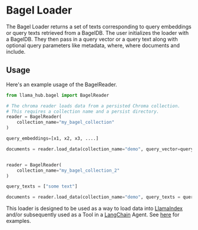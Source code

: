 # Bagel Loader

The Bagel Loader returns a set of texts corresponding to query embeddings or query texts retrieved from a BagelDB.
The user initializes the loader with a BagelDB. They then pass in a query vector or a query text along with optional query parameters like metadata, where, where documents and include.

## Usage

Here's an example usage of the BagelReader.

```python
from llama_hub.bagel import BagelReader

# The chroma reader loads data from a persisted Chroma collection.
# This requires a collection name and a persist directory.
reader = BagelReader(
    collection_name="my_bagel_collection"
)

query_embeddings=[x1, x2, x3, ....]

documents = reader.load_data(collection_name="demo", query_vector=query_embeddings, n_results=5)


reader = BagelReader(
    collection_name="my_bagel_collection_2"
)

query_texts = ["some text"]

documents = reader.load_data(collection_name="demo", query_texts = query_texts, n_results=5)
```

This loader is designed to be used as a way to load data into [LlamaIndex](https://github.com/jerryjliu/llama_index/tree/main/llama_index) and/or subsequently used as a Tool in a [LangChain](https://github.com/hwchase17/langchain) Agent. See [here](https://github.com/emptycrown/llama-hub/tree/main) for examples.
